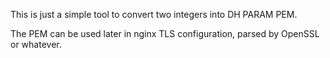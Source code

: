 This is just a simple tool to convert two integers into DH PARAM PEM. 

The PEM can be used later in nginx TLS configuration, parsed by OpenSSL or whatever. 
